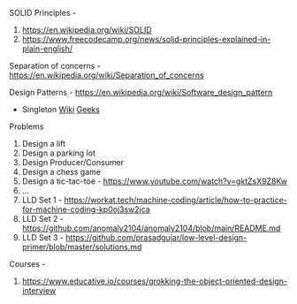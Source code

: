 
SOLID Principles - 
  1. https://en.wikipedia.org/wiki/SOLID
  2. https://www.freecodecamp.org/news/solid-principles-explained-in-plain-english/

Separation of concerns - https://en.wikipedia.org/wiki/Separation_of_concerns

Design Patterns - https://en.wikipedia.org/wiki/Software_design_pattern
  - Singleton [Wiki](https://en.wikipedia.org/wiki/Singleton_pattern#Java) [Geeks](https://www.geeksforgeeks.org/singleton-design-pattern/)

Problems
  1. Design a lift
  2. Design a parking lot
  3. Design Producer/Consumer
  4. Design a chess game
  5. Design a tic-tac-toe - https://www.youtube.com/watch?v=gktZsX9Z8Kw
  7. ...
  8. LLD Set 1 - https://workat.tech/machine-coding/article/how-to-practice-for-machine-coding-kp0oj3sw2jca
  9. LLD Set 2 - https://github.com/anomaly2104/anomaly2104/blob/main/README.md
  10. LLD Set 3 - https://github.com/prasadgujar/low-level-design-primer/blob/master/solutions.md

Courses -
  1. https://www.educative.io/courses/grokking-the-object-oriented-design-interview
